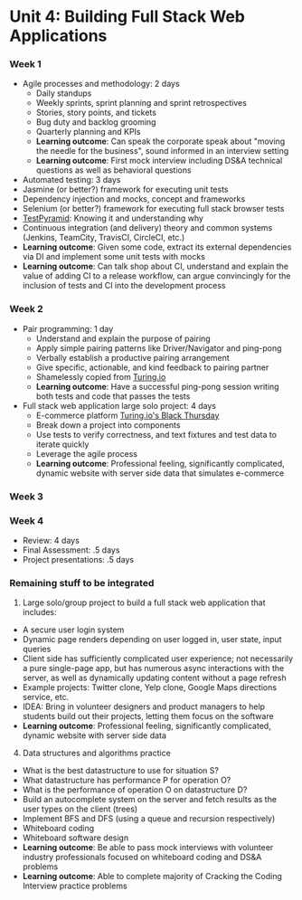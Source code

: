 # Unit 4: Building Full Stack Web Applications

### Week 1

- Agile processes and methodology: 2 days
  - Daily standups
  - Weekly sprints, sprint planning and sprint retrospectives
  - Stories, story points, and tickets
  - Bug duty and backlog grooming
  - Quarterly planning and KPIs
  - **Learning outcome**: Can speak the corporate speak about "moving the needle for the business", sound informed in an interview setting
  - **Learning outcome**: First mock interview including DS&A technical questions as well as behavioral questions
- Automated testing: 3 days
 - Jasmine (or better?) framework for executing unit tests
 - Dependency injection and mocks, concept and frameworks
 - Selenium (or better?) framework for executing full stack browser tests
 - [TestPyramid](http://martinfowler.com/bliki/TestPyramid.html): Knowing it and understanding why
 - Continuous integration (and delivery) theory and common systems (Jenkins, TeamCity, TravisCI, CircleCI, etc.)
 - **Learning outcome**: Given some code, extract its external dependencies via DI and implement some unit tests with mocks
 - **Learning outcome**: Can talk shop about CI, understand and explain the value of adding CI to a release workflow, can argue convincingly for the inclusion of tests and CI into the development process

### Week 2

- Pair programming: 1 day
  - Understand and explain the purpose of pairing
  - Apply simple pairing patterns like Driver/Navigator and ping-pong
  - Verbally establish a productive pairing arrangement
  - Give specific, actionable, and kind feedback to pairing partner
  - Shamelessly copied from [Turing.io](https://github.com/turingschool/lesson_plans/blob/master/ruby_01-object_oriented_programming_with_ruby/pairing_patterns.markdown)
  - **Learning outcome**: Have a successful ping-pong session writing both tests and code that passes the tests
- Full stack web application large solo project: 4 days
  - E-commerce platform [Turing.io's Black Thursday](https://github.com/turingschool/curriculum/blob/master/source/projects/black_thursday.markdown)
  - Break down a project into components
  - Use tests to verify correctness, and text fixtures and test data to iterate quickly
  - Leverage the agile process
  - **Learning outcome**: Professional feeling, significantly complicated, dynamic website with server side data that simulates e-commerce

### Week 3



### Week 4

- Review: 4 days
- Final Assessment: .5 days
- Project presentations: .5 days

### Remaining stuff to be integrated

1. Large solo/group project to build a full stack web application that includes:
 - A secure user login system
 - Dynamic page renders depending on user logged in, user state, input queries
 - Client side has sufficiently complicated user experience; not necessarily a pure single-page app, but has numerous async interactions with the server, as well as dynamically updating content without a page refresh
 - Example projects: Twitter clone, Yelp clone, Google Maps directions service, etc.
 - IDEA: Bring in volunteer designers and product managers to help students build out their projects, letting them focus on the software
  - **Learning outcome**: Professional feeling, significantly complicated, dynamic website with server side data


4. Data structures and algorithms practice
 - What is the best datastructure to use for situation S?
 - What datastructure has performance P for operation O?
 - What is the performance of operation O on datastructure D?
 - Build an autocomplete system on the server and fetch results as the user types on the client (trees)
 - Implement BFS and DFS (using a queue and recursion respectively)
 - Whiteboard coding
 - Whiteboard software design
 - **Learning outcome**: Be able to pass mock interviews with volunteer industry professionals focused on whiteboard coding and DS&A problems
 - **Learning outcome**: Able to complete majority of Cracking the Coding Interview practice problems

